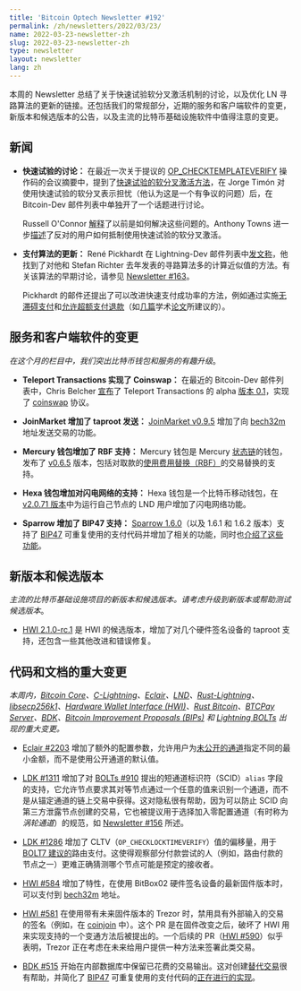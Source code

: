 ```yaml
---
title: 'Bitcoin Optech Newsletter #192'
permalink: /zh/newsletters/2022/03/23/
name: 2022-03-23-newsletter-zh
slug: 2022-03-23-newsletter-zh
type: newsletter
layout: newsletter
lang: zh
---
```

本周的 Newsletter 总结了关于快速试验软分叉激活机制的讨论，以及优化 LN 寻路算法的更新的链接。还包括我们的常规部分，近期的服务和客户端软件的变更，新版本和候选版本的公告，以及主流的比特币基础设施软件中值得注意的变更。


## 新闻

- **快速试验的讨论：** 在最近一次关于提议的 [OP_CHECKTEMPLATEVERIFY][topic op_checktemplateverify] 操作码的会议摘要中，提到了[快速试验的软分叉激活方法][topic soft fork activation]，在 Jorge Timón 对使用快速试验的软分叉表示担忧（他认为这是一个有争议的问题）后，在 Bitcoin-Dev 邮件列表中单独开了一个话题进行讨论。

  Russell O'Connor [解释][oconnor st]了以前是如何解决这些问题的。Anthony Towns 进一步[描述][towns st]了反对的用户如何抵制使用快速试验的软分叉激活。

- **支付算法的更新：** René Pickhardt 在 Lightning-Dev 邮件列表中[发文称][pickhardt payment delivery]，他找到了对他和 Stefan Richter 去年发表的寻路算法多的计算近似值的方法。有关该算法的早期讨论，请参见 [Newsletter #163][news163 pp]。

  Pickhardt 的邮件还提出了可以改进快速支付成功率的方法，例如通过实施[无滞碍支付][news53 stuckless]和[允许超额支付退款][news86 boomerang]（如[几篇][boomerang]学术[论文][spear]所建议的）。

## 服务和客户端软件的变更

*在这个月的栏目中，我们突出比特币钱包和服务的有趣升级*。

- **Teleport Transactions 实现了 Coinswap：** 在最近的 Bitcoin-Dev 邮件列表中，Chris Belcher [宣布][belcher teleport]了 Teleport Transactions 的 alpha [版本 0.1][teleport transactions 0.1]，实现了 [coinswap][topic coinswap] 协议。

- **JoinMarket 增加了 taproot 发送：** [JoinMarket v0.9.5][joinmarket v0.9.5] 增加了向 [bech32m][topic bech32] 地址发送交易的功能。

- **Mercury 钱包增加了 RBF 支持：** Mercury 钱包是 Mercury [状态链][topic statechains]的钱包，发布了 [v0.6.5][mercury v0.6.5] 版本，包括对取款的[使用费用替换（RBF）][topic rbf]的交易替换的支持。

- **Hexa 钱包增加对闪电网络的支持：** Hexa 钱包是一个比特币移动钱包，在 [v2.0.71 版本][hexa v2.0.71]中为运行自己节点的 LND 用户增加了闪电网络功能。

- **Sparrow 增加了 BIP47 支持：** [Sparrow 1.6.0][sparrow 1.6.0]（以及 1.6.1 和 1.6.2 版本）支持了 [BIP47][] 可重复使用的支付代码并增加了相关的功能，同时也[介绍了这些功能][sparrow wallet tweet]。

## 新版本和候选版本

*主流的比特币基础设施项目的新版本和候选版本。请考虑升级到新版本或帮助测试候选版本*。

- [HWI 2.1.0-rc.1][] 是 HWI 的候选版本，增加了对几个硬件签名设备的 taproot 支持，还包含一些其他改进和错误修复。

## 代码和文档的重大变更
*本周内，[Bitcoin Core][bitcoin core repo]、[C-Lightning][c-lightning repo]、[Eclair][eclair repo]、[LND][lnd repo]、[Rust-Lightning][rust-lightning repo]、[libsecp256k1][libsecp256k1 repo]、[Hardware Wallet Interface (HWI)][hwi repo]、[Rust Bitcoin][rust bitcoin repo]、[BTCPay Server][btcpay server repo]、[BDK][bdk repo]、[Bitcoin Improvement Proposals (BIPs)][bips repo] 和 [Lightning BOLTs][bolts repo] 出现的重大变更。*

- [Eclair #2203][] 增加了额外的配置参数，允许用户为[未公开的通道][topic unannounced channels]指定不同的最小金额，而不是使用公开通道的默认值。

- [LDK #1311][] 增加了对 [BOLTs #910][] 提出的短通道标识符（SCID）`alias` 字段的支持，它允许节点要求其对等节点通过一个任意的值来识别一个通道，而不是从锚定通道的链上交易中获得。这对隐私很有帮助，因为可以防止 SCID 向第三方泄露节点创建的交易，它也被提议用于选择加入零配置通道（有时称为*涡轮通道*）的规范，如 [Newsletter #156][news156 zcc] 所述。

- [LDK #1286][] 增加了 CLTV（`OP_CHECKLOCKTIMEVERIFY`）值的偏移量，用于 [BOLT7 建议的][bolt7 route rec]路由支付。这使得观察部分付款尝试的人（例如，路由付款的节点之一）更难正确猜测哪个节点可能是预定的接收者。

- [HWI #584][] 增加了特性，在使用 BitBox02 硬件签名设备的最新固件版本时，可以支付到 [bech32m][topic bech32] 地址。

- [HWI #581][] 在使用带有未来固件版本的 Trezor 时，禁用具有外部输入的交易的签名（例如，在 [coinjoin][topic coinjoin] 中）。这个 PR 是在固件改变之后，破坏了 HWI 用来实现支持的一个变通方法后被提出的。一个后续的 PR（[HWI #590][]）似乎表明，Trezor 正在考虑在未来给用户提供一种方法来签署此类交易。

- [BDK #515][] 开始在内部数据库中保留已花费的交易输出。这对创建[替代交易][topic rbf]很有帮助，并简化了 [BIP47][] 可重复使用的支付代码的[正在进行的实现][bdk #549]。


[topic op_checktemplateverify]: https://bitcoinops.org/en/topics/op_checktemplateverify/
[topic soft fork activation]: https://bitcoinops.org/en/topics/soft-fork-activation/
[topic coinswap]: https://bitcoinops.org/en/topics/coinswap/
[topic bech32]: https://bitcoinops.org/en/topics/bech32/
[topic statechains]: https://bitcoinops.org/en/topics/statechains/
[topic rbf]: https://bitcoinops.org/en/topics/replace-by-fee/
[topic unannounced channels]: https://bitcoinops.org/en/topics/unannounced-channels/
[topic coinjoin]: https://bitcoinops.org/en/topics/coinjoin/

[BOLTs #910]: https://github.com/lightning/bolts/issues/910
[hwi 2.1.0-rc.1]: https://github.com/bitcoin-core/HWI/releases/tag/2.1.0-rc.1
[bolt7 route rec]: https://github.com/lightning/bolts/blob/master/07-routing-gossip.md#recommendations-for-routing
[oconnor st]: https://lists.linuxfoundation.org/pipermail/bitcoin-dev/2022-March/020106.html
[timon st]: https://lists.linuxfoundation.org/pipermail/bitcoin-dev/2022-March/020102.html
[towns st]: https://lists.linuxfoundation.org/pipermail/bitcoin-dev/2022-March/020127.html
[pickhardt payment delivery]: https://lists.linuxfoundation.org/pipermail/lightning-dev/2022-March/003510.html
[news163 pp]: https://bitcoinops.org/en/newsletters/2021/08/25/#zero-base-fee-ln-discussion
[news53 stuckless]: https://bitcoinops.org/en/newsletters/2019/07/03/#stuckless-payments
[spear]: https://dl.acm.org/doi/10.1145/3479722.3480997
[news156 zcc]: https://bitcoinops.org/en/newsletters/2021/07/07/#zero-conf-channel-opens
[boomerang]: https://arxiv.org/pdf/1910.01834.pdf
[news86 boomerang]: https://bitcoinops.org/en/newsletters/2020/02/26/#boomerang-redundancy-improves-latency-and-throughput-in-payment-channel-networks
[belcher teleport]: https://lists.linuxfoundation.org/pipermail/bitcoin-dev/2022-February/020026.html
[teleport transactions 0.1]: https://github.com/bitcoin-teleport/teleport-transactions/releases/tag/0.1
[joinmarket v0.9.5]: https://github.com/JoinMarket-Org/joinmarket-clientserver/releases/tag/v0.9.5
[mercury v0.6.5]: https://github.com/layer2tech/mercury-wallet/releases/tag/v0.6.5
[hexa v2.0.71]: https://github.com/bithyve/hexa/releases/tag/v2.0.71
[sparrow 1.6.0]: https://github.com/sparrowwallet/sparrow/releases/tag/1.6.0
[sparrow wallet tweet]: https://twitter.com/SparrowWallet/status/1504458210366922759
[BIP47]: https://github.com/bitcoin/bips/blob/master/bip-0047.mediawiki
[Eclair #2203]: https://github.com/ACINQ/eclair/pull/2203
[LDK #1311]: https://github.com/lightningdevkit/rust-lightning/issues/1311
[LDK #1286]: https://github.com/lightningdevkit/rust-lightning/issues/1286
[HWI #584]: https://github.com/bitcoin-core/HWI/pull/584
[HWI #581]: https://github.com/bitcoin-core/HWI/pull/581
[BDK #515]: https://github.com/bitcoindevkit/bdk/pull/515
[HWI #590]: https://github.com/bitcoin-core/HWI/pull/590
[bdk #549]: https://github.com/bitcoindevkit/bdk/issues/549

[bitcoin core repo]: https://github.com/bitcoin/bitcoin
[c-lightning repo]: https://github.com/ElementsProject/lightning
[eclair repo]: https://github.com/ACINQ/eclair
[lnd repo]: https://github.com/lightningnetwork/lnd/
[rust-lightning repo]: https://github.com/rust-bitcoin/rust-lightning
[libsecp256k1 repo]: https://github.com/bitcoin-core/secp256k1
[hwi repo]: https://github.com/bitcoin-core/HWI
[rust bitcoin repo]: https://github.com/rust-bitcoin/rust-bitcoin
[btcpay server repo]: https://github.com/btcpayserver/btcpayserver/
[bdk repo]: https://github.com/bitcoindevkit/bdk
[bips repo]: https://github.com/bitcoin/bips/
[bolts repo]: https://github.com/lightning/bolts

